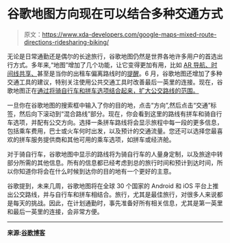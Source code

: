 # 谷歌地图方向现在可以结合多种交通方式

> 原文：<https://www.xda-developers.com/google-maps-mixed-route-directions-ridesharing-biking/>

无论是日常通勤还是偶尔的长途旅行，谷歌地图仍然是世界各地许多用户的首选出行方式。多年来,“地图”增加了几个功能，让它变得更加有用，比如 [AR 导航、时间线共享、](https://www.xda-developers.com/google-maps-ar-navigation-timeline-sharing-features/)甚至是当你的出租车偏离路线时的[提醒](https://www.xda-developers.com/google-maps-taxi-goes-off-route/)。6 月，谷歌地图还增加了多种交通工具的建议，特别关注使用公共交通工具时改善最后一英里的连接。现在，谷歌地图正在[通过将骑自行车和拼车选项结合起来，扩大公交路线的范围。](https://www.blog.google/products/maps/travel-your-first-and-last-mile-google-maps/)

一旦你在谷歌地图的搜索框中输入了你的目的地，点击“方向”,然后点击“交通”标签，然后向下滚动到“混合路线”部分。现在，你会看到这里的路线有拼车和骑自行车选项，并配有公交方向。选择一条拼车路线将会显示旅程中每一段的更多信息，包括乘车费用，巴士或火车何时出发，以及预计的交通流量。您还可以选择您最喜欢的拼车服务提供商和其他可用的乘车选项，如拼车或经济舱。

对于骑自行车，谷歌地图中显示的路线将为骑自行车的人量身定制，以及旅途中转部分所需的其他信息。所有的信息都已经考虑到总的旅行时间和预计到达时间，所以你知道你将会在什么时候到达你的目的地有一个更好的主意。

谷歌提到，未来几周，谷歌地图将在全球 30 个国家的 Android 和 iOS 平台上推出公交路线，并与自行车和拼车相结合。旅行，尤其是最佳旅行，对很多人来说都是每天的挑战。因此，在计划通勤时，事先准备好所有相关信息，尤其是第一英里和最后一英里的连接，会非常方便。

* * *

**来源:[谷歌博客](https://www.blog.google/products/maps/travel-your-first-and-last-mile-google-maps/)**